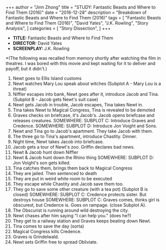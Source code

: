 +++
author = "Jinn Zhong"
title = "STUDY: Fantastic Beasts and Where to Find Them (2016)"
date = "2016-12-28"
description = "Breakdown of Fantastic Beasts and Where to Find Them (2016)"
tags = [
    "Fantastic Beasts and Where to Find Them (2016)",
    "David Yates",
    "J.K. Rowling",
    "Story Analysis",
]
categories = [
    "Story Dissection",
]
+++
* **TITLE:** Fantastic Beasts and Where to Find Them
* **DIRECTOR:** David Yates
* **SCREENPLAY:** J.K. Rowling

*(The following was recalled from memory shortly after watching the film in theatres. I was bored with this movie and kept waiting for it to deliver and payoff, but it didn't.)

1. Newt goes to Ellis Island customs
2. Newt watches Mary Lou speak about witches (Subplot A - Mary Lou is a threat)
3. Niffler escapes into bank, Newt goes after it, introduce Jacob and Tina. (Subplot B - Jacob gets Newt's suit case)
4. Newt gets Jacob in trouble, Jacob escapes, Tina takes Newt in.
5. Tina takes Newt to Magical Congress, Tina is revealed to be demoted
6. Graves checks on briefcase, it's Jacob's. Jacob opens briefcase and releases creatures.
SOMEWHERE: SUBPLOT C: Introduce Graves and Credence.
SOMEWHERE: SUBPLOT D: Introduce Jon Voight and Sons.
7. Newt and Tina go to Jacob's apartment. They take Jacob with them.
8. The three go to Tina's apartment, introduce Chastity. Dinner.
9. Night time, Newt takes Jacob into briefcase.
10. Jacob gets a tour of Newt's zoo. Griffin declares bad news.
11. Newt & Jacob hunt down Niffler
12. Newt & Jacob hunt down the Rhino thing
SOMEWHERE: SUBPLOT D: Jon Voight's son gets killed.
13. Tina catches them, brings them back to Magical Congress
14. They are jailed. Then sentenced to death
15. They are put in weird white room to be executed
16. They escape while Chastity and Jacob save them too.
17. They go to save some other creature (with a tea pot) (Subplot B is closed)
SOMEWHERE: SUBPLOT C: Credence protects sister. But destroys house
SOMEWHERE: SUBPLOT C: Graves comes, thinks girl is obscurest, but Credence is. Goes on rampage. (close Subplot A).
18. The Obscurist is running around wild destroying the city.
19. Newt chases after him saying "I can help you." (does he?)
20. They get to a railway station and Graves keeps beating down Newt.
21. Tina comes to save the day (sorta)
22. Magical Congress kills Credence.
23. Graves is Grindelwald.
24. Newt sets Griffin free to spread Obliviate.
